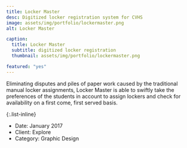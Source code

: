 ```yaml
---
title: Locker Master
desc: Digitized locker registration system for CVHS
image: assets/img/portfolio/lockermaster.png
alt: Locker Master

caption:
  title: Locker Master
  subtitle: digitized locker registration
  thumbnail: assets/img/portfolio/lockermaster.png

featured: "yes"
---
```


Eliminating disputes and piles of paper work caused by the traditional manual locker assignments, Locker Master is able to swiftly take the preferences of the students in account to assign lockers and check for availability on a first come, first served basis.

{:.list-inline}
- Date: January 2017
- Client: Explore
- Category: Graphic Design

